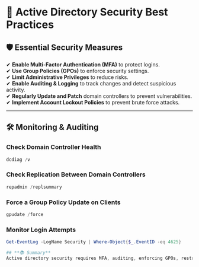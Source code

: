# 🔐 Active Directory Security Best Practices

## 🛡 Essential Security Measures

✔ **Enable Multi-Factor Authentication (MFA)** to protect logins.  
✔ **Use Group Policies (GPOs)** to enforce security settings.  
✔ **Limit Administrative Privileges** to reduce risks.  
✔ **Enable Auditing & Logging** to track changes and detect suspicious activity.  
✔ **Regularly Update and Patch** domain controllers to prevent vulnerabilities.  
✔ **Implement Account Lockout Policies** to prevent brute force attacks.  

---

## 🛠 Monitoring & Auditing

### **Check Domain Controller Health**
```powershell
dcdiag /v
```

### **Check Replication Between Domain Controllers**
```powershell
repadmin /replsummary
```

### **Force a Group Policy Update on Clients**
```powershell
gpudate /force
```

### **Monitor Login Attempts**
```powershell
Get-EventLog -LogName Security | Where-Object{$_.EventID -eq 4625}

## **📚 Summary**
Active directory security requires MFA, auditing, enforcing GPOs, restricting privileges, and continuous monitoring to prevent cyber threats. 
